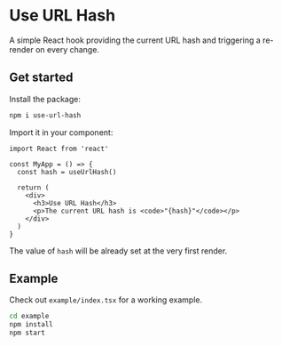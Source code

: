 # Use URL Hash

A simple React hook providing the current URL hash and triggering a re-render on every change.

## Get started

Install the package:

```bash
npm i use-url-hash
```

Import it in your component:

```tsx
import React from 'react'

const MyApp = () => {
  const hash = useUrlHash()

  return (
    <div>
      <h3>Use URL Hash</h3>
      <p>The current URL hash is <code>"{hash}"</code></p>
    </div>
  )
}
```

The value of `hash` will be already set at the very first render. 

## Example

Check out `example/index.tsx` for a working example.

```bash
cd example
npm install
npm start
```
